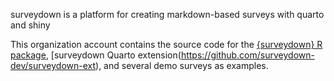 surveydown is a platform for creating markdown-based surveys with quarto and shiny

This organization account contains the source code for the [{surveydown} R package](https://github.com/surveydown-dev/surveydown), [surveydown Quarto extension(https://github.com/surveydown-dev/surveydown-ext), and several demo surveys as examples.

